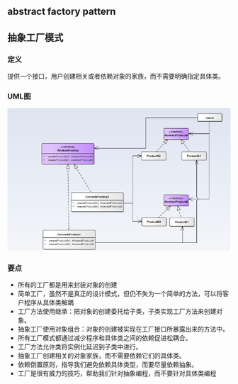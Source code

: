 ## abstract factory pattern
## 抽象工厂模式

### 定义
提供一个接口，用户创建相关或者依赖对象的家族，而不需要明确指定具体类。


### UML图

![工厂方法模式](https://github.com/yuechang/picture/blob/master/desginpattern/abstract-factory-pattern.png)


### 要点
- 所有的工厂都是用来封装对象的创建
- 简单工厂，虽然不是真正的设计模式，但仍不失为一个简单的方法，可以将客户程序从具体类解耦
- 工厂方法使用继承：把对象的创建委托给子类，子类实现工厂方法来创建对象。
- 抽象工厂使用对象组合：对象的创建被实现在工厂接口所暴露出来的方法中。
- 所有工厂模式都通过减少程序和具体类之间的依赖促进松耦合。
- 工厂方法允许类将实例化延迟到子类中进行。
- 抽象工厂创建相关的对象家族，而不需要依赖它们的具体类。
- 依赖倒置原则，指导我们避免依赖具体类型，而要尽量依赖抽象。
- 工厂是很有威力的技巧，帮助我们针对抽象编程，而不要针对具体类编程